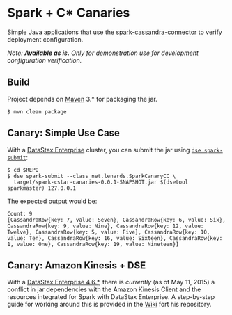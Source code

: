 # Spark + C* Canaries

Simple Java applications that use the [spark-cassandra-connector](https://github.com/datastax/spark-cassandra-connector) to verify deployment configuration.

*Note: **Available as is.** Only for demonstration use for development configuration verification.*

## Build

Project depends on [Maven](https://maven.apache.org/) 3.* for packaging the jar.

```
$ mvn clean package
```

## Canary: Simple Use Case

With a [DataStax Enterprise](http://datastax.com/downloads/) cluster, you can submit the jar using [``dse spark-submit``](http://docs.datastax.com/en/datastax_enterprise/4.6/datastax_enterprise/spark/sparkStart.html?scroll=sparkStart__dseSparkSubmit):
```
$ cd $REPO
$ dse spark-submit --class net.lenards.SparkCanaryCC \
  target/spark-cstar-canaries-0.0.1-SNAPSHOT.jar $(dsetool sparkmaster) 127.0.0.1
```

The expected output would be:
```
Count: 9
[CassandraRow{key: 7, value: Seven}, CassandraRow{key: 6, value: Six}, CassandraRow{key: 9, value: Nine}, CassandraRow{key: 12, value: Twelve}, CassandraRow{key: 5, value: Five}, CassandraRow{key: 10, value: Ten}, CassandraRow{key: 16, value: Sixteen}, CassandraRow{key: 1, value: One}, CassandraRow{key: 19, value: Nineteen}]
```

## Canary: Amazon Kinesis + DSE

With a [DataStax Enterprise 4.6.*](http://datastax.com/downloads/), there is *currently* (as of May 11, 2015) a conflict in jar dependencies with the Amazon Kinesis Client and the resources integrated for Spark with DataStax Enterprise. A step-by-step guide for working around this is provided in the [Wiki](https://github.com/lenards/spark-cstar-canaries/wiki) fort his repository.
